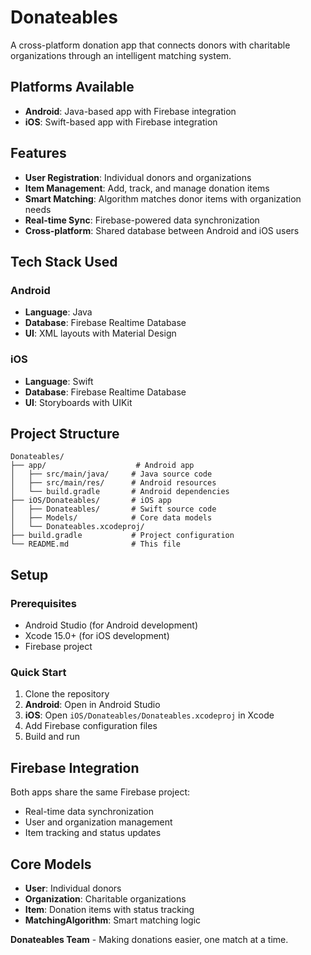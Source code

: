 # Donateables

A cross-platform donation app that connects donors with charitable organizations through an intelligent matching system.

## Platforms Available

- **Android**: Java-based app with Firebase integration
- **iOS**: Swift-based app with Firebase integration

## Features

- **User Registration**: Individual donors and organizations
- **Item Management**: Add, track, and manage donation items
- **Smart Matching**: Algorithm matches donor items with organization needs
- **Real-time Sync**: Firebase-powered data synchronization
- **Cross-platform**: Shared database between Android and iOS users

## Tech Stack Used

### Android
- **Language**: Java
- **Database**: Firebase Realtime Database
- **UI**: XML layouts with Material Design

### iOS
- **Language**: Swift
- **Database**: Firebase Realtime Database
- **UI**: Storyboards with UIKit

## Project Structure

```
Donateables/
├── app/                    # Android app
│   ├── src/main/java/     # Java source code
│   ├── src/main/res/      # Android resources
│   └── build.gradle       # Android dependencies
├── iOS/Donateables/       # iOS app
│   ├── Donateables/       # Swift source code
│   ├── Models/            # Core data models
│   └── Donateables.xcodeproj/
├── build.gradle           # Project configuration
└── README.md              # This file
```

## Setup

### Prerequisites
- Android Studio (for Android development)
- Xcode 15.0+ (for iOS development)
- Firebase project

### Quick Start
1. Clone the repository
2. **Android**: Open in Android Studio
3. **iOS**: Open `iOS/Donateables/Donateables.xcodeproj` in Xcode
4. Add Firebase configuration files
5. Build and run

## Firebase Integration

Both apps share the same Firebase project:
- Real-time data synchronization
- User and organization management
- Item tracking and status updates

## Core Models

- **User**: Individual donors
- **Organization**: Charitable organizations
- **Item**: Donation items with status tracking
- **MatchingAlgorithm**: Smart matching logic

**Donateables Team** - Making donations easier, one match at a time. 